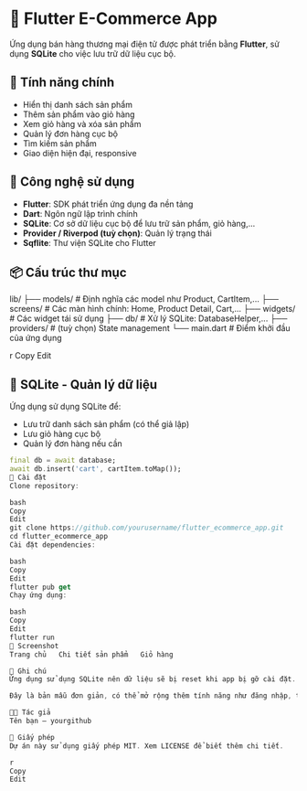 # 🛒 Flutter E-Commerce App

Ứng dụng bán hàng thương mại điện tử được phát triển bằng **Flutter**, sử dụng **SQLite** cho việc lưu trữ dữ liệu cục bộ.

## 🚀 Tính năng chính

- Hiển thị danh sách sản phẩm
- Thêm sản phẩm vào giỏ hàng
- Xem giỏ hàng và xóa sản phẩm
- Quản lý đơn hàng cục bộ
- Tìm kiếm sản phẩm
- Giao diện hiện đại, responsive
## 🧱 Công nghệ sử dụng

- **Flutter**: SDK phát triển ứng dụng đa nền tảng
- **Dart**: Ngôn ngữ lập trình chính
- **SQLite**: Cơ sở dữ liệu cục bộ để lưu trữ sản phẩm, giỏ hàng,...
- **Provider / Riverpod (tuỳ chọn)**: Quản lý trạng thái
- **Sqflite**: Thư viện SQLite cho Flutter

## 📦 Cấu trúc thư mục

lib/
├── models/ # Định nghĩa các model như Product, CartItem,...
├── screens/ # Các màn hình chính: Home, Product Detail, Cart,...
├── widgets/ # Các widget tái sử dụng
├── db/ # Xử lý SQLite: DatabaseHelper,...
├── providers/ # (tuỳ chọn) State management
└── main.dart # Điểm khởi đầu của ứng dụng

r
Copy
Edit

## 💾 SQLite - Quản lý dữ liệu

Ứng dụng sử dụng SQLite để:

- Lưu trữ danh sách sản phẩm (có thể giả lập)
- Lưu giỏ hàng cục bộ
- Quản lý đơn hàng nếu cần

```dart
final db = await database;
await db.insert('cart', cartItem.toMap());
🔧 Cài đặt
Clone repository:

bash
Copy
Edit
git clone https://github.com/yourusername/flutter_ecommerce_app.git
cd flutter_ecommerce_app
Cài đặt dependencies:

bash
Copy
Edit
flutter pub get
Chạy ứng dụng:

bash
Copy
Edit
flutter run
📸 Screenshot
Trang chủ	Chi tiết sản phẩm	Giỏ hàng

📝 Ghi chú
Ứng dụng sử dụng SQLite nên dữ liệu sẽ bị reset khi app bị gỡ cài đặt.

Đây là bản mẫu đơn giản, có thể mở rộng thêm tính năng như đăng nhập, thanh toán, API,...

👨‍💻 Tác giả
Tên bạn – yourgithub

📃 Giấy phép
Dự án này sử dụng giấy phép MIT. Xem LICENSE để biết thêm chi tiết.

r
Copy
Edit
